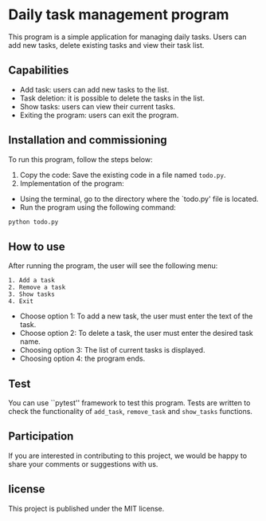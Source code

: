 # Daily task management program

This program is a simple application for managing daily tasks. Users can add new tasks, delete existing tasks and view their task list.

## Capabilities

- Add task: users can add new tasks to the list.
- Task deletion: it is possible to delete the tasks in the list.
- Show tasks: users can view their current tasks.
- Exiting the program: users can exit the program.

## Installation and commissioning

To run this program, follow the steps below:

1. Copy the code: Save the existing code in a file named `todo.py`.
2. Implementation of the program:
 - Using the terminal, go to the directory where the `todo.py' file is located.
 - Run the program using the following command:
 ```bash
 python todo.py
 ```

## How to use

After running the program, the user will see the following menu:

```
1. Add a task
2. Remove a task
3. Show tasks
4. Exit
```

- Choose option 1: To add a new task, the user must enter the text of the task.
- Choose option 2: To delete a task, the user must enter the desired task name.
- Choosing option 3: The list of current tasks is displayed.
- Choosing option 4: the program ends.

## Test

You can use ``pytest'' framework to test this program. Tests are written to check the functionality of `add_task`, `remove_task` and `show_tasks` functions.

## Participation

If you are interested in contributing to this project, we would be happy to share your comments or suggestions with us.

## license

This project is published under the MIT license.

